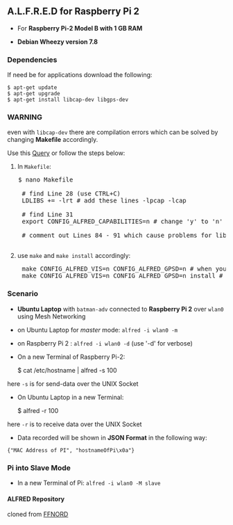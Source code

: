 ## A.L.F.R.E.D for Raspberry Pi 2

* For __Raspberry Pi-2 Model B with 1 GB RAM__

* __Debian Wheezy version 7.8__


### Dependencies
If need be for applications download the following:

    $ apt-get update
    $ apt-get upgrade
    $ apt-get install libcap-dev libgps-dev  

### WARNING
even with `libcap-dev` there are compilation errors which can be solved by changing __Makefile__
accordingly.

Use this [Query](http://raspberrypi.stackexchange.com/questions/42640/cannot-install-a-l-f-r-e-d-on-raspberry-pi-2/42642#42642)
or follow the steps below:

1. In `Makefile`:

<pre>
   $ nano Makefile

	# find Line 28 (use CTRL+C)
	LDLIBS += -lrt # add these lines -lpcap -lcap
	
	# find Line 31
	export CONFIG_ALFRED_CAPABILITIES=n # change 'y' to 'n'
	
	# comment out Lines 84 - 91 which cause problems for libcap errors

</pre>

2. use `make` and `make install` accordingly:

<pre>
	make CONFIG_ALFRED_VIS=n CONFIG_ALFRED_GPSD=n # when you don't want to use batadv-vis and gpsd
	make CONFIG_ALFRED_VIS=n CONFIG_ALFRED_GPSD=n install # install without batadv-vis and gpsd
</pre>


### Scenario
- __Ubuntu Laptop__ with `batman-adv` connected to __Raspberry Pi 2__ over `wlan0` using Mesh Networking

- on Ubuntu Laptop for *master* mode: `alfred -i wlan0 -m`

- on Raspberry Pi 2 : `alfred -i wlan0 -d` (use '-d' for verbose)

* On a new Terminal of Raspberry Pi-2: 
    
    $ cat /etc/hostname | alfred -s 100

here `-s` is for send-data over the UNIX Socket

* On Ubuntu Laptop in a new Terminal: 

    $ alfred -r 100

here `-r` is to receive data over the UNIX Socket

* Data recorded will be shown in __JSON Format__ in the following way:

`{"MAC Address of PI", "hostnameOfPi\x0a"}`


### Pi into Slave Mode

- In a new Terminal of Pi: `alfred -i wlan0 -M slave`
#### ALFRED Repository
cloned from [FFNORD](https://github.com/ffnord/alfred)
